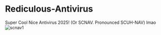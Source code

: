 # Rediculous-Antivirus
Super Cool Nice Antivirus 2025! (Or SCNAV. Pronounced SCUH-NAV) lmao
![scnav1](https://github.com/user-attachments/assets/29f02931-0056-4908-812e-f19fc17fa020)
